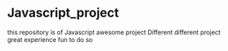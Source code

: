 # Javascript_project
this repository is of Javascript awesome project 
Different different project great experience fun to do so
